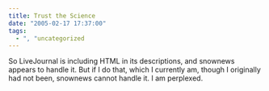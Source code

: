 ```yaml
---
title: Trust the Science
date: "2005-02-17 17:37:00"
tags:
  - ", "uncategorized
---
```

So LiveJournal is including HTML in its descriptions, and snownews
appears to handle it.  But if I do that, which I currently am,
though I originally had not been, snownews cannot handle it.
I am perplexed.

